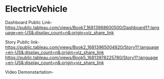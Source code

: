 # ElectricVehicle


Dashboard Public Link-https://public.tableau.com/views/Book7_16813988600500/Dashboard1?:language=en-US&:display_count=n&:origin=viz_share_link

Story Public link-https://public.tableau.com/views/Book2_16813965004820/Story1?:language=en-US&:display_count=n&:origin=viz_share_link https://public.tableau.com/views/Book5_16813978225780/Story1?:language=en-US&:display_count=n&:origin=viz_share_link

Video Demonstartation-
